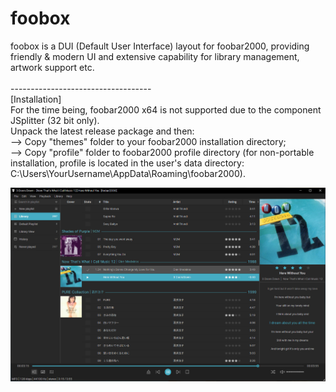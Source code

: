 # foobox

foobox is a DUI (Default User Interface) layout for foobar2000, providing friendly & modern UI and extensive capability for library management, artwork support etc. <br/><br/> 
-----------------------------------\
[Installation]\
For the time being, foobar2000 x64 is not supported due to the component JSplitter (32 bit only).\
Unpack the latest release package and then:\
--> Copy "themes" folder to your foobar2000 installation directory;\
--> Copy "profile" folder to foobar2000 profile directory (for non-portable installation, profile is located in the user's data directory:  C:\Users\YourUsername\AppData\Roaming\foobar2000). 

![alt text](info/screenshot.jpg "foobox - DUI foobar2000 media player")

